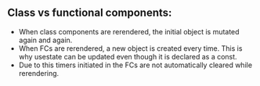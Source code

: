 ## Class vs functional components:

- When class components are rerendered, the initial object is mutated again and again.
- When FCs are rerendered, a new object is created every time. This is why usestate can be updated even though it is declared as a const.
- Due to this timers initiated in the FCs are not automatically cleared while rerendering.

